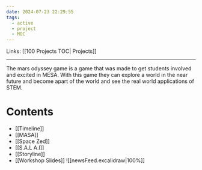 ```yaml
---
date: 2024-07-23 22:29:55
tags:
  - active
  - project
  - MOC
---
```

Links: [[100 Projects TOC| Projects]]
___
The mars odyssey game is a game that was made to get students involved and excited in MESA.
With this game they can explore a world in the near future and become apart of the world and see the real world applications of STEM.
# Contents
- [[Timeline]]
- [[MASA]]
- [[Space Zed]]
- [[S.A.L A.I]]
- [[Storyline]]
- [[Workshop Slides]]
![[newsFeed.excalidraw|100%]]
